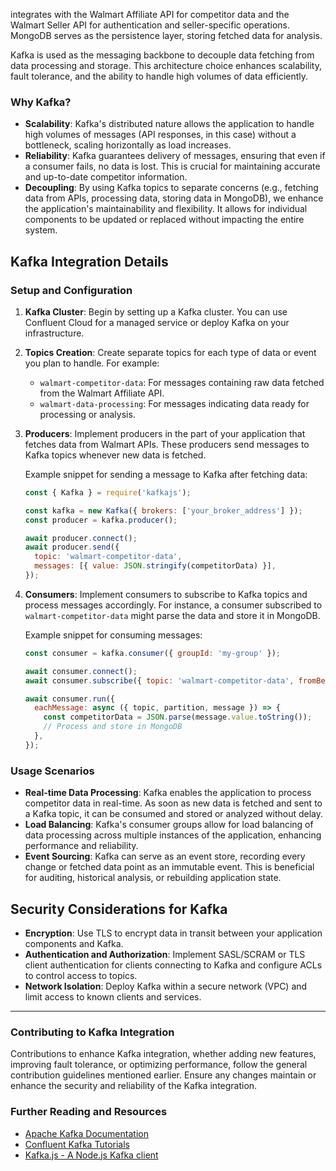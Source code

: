  integrates with the Walmart Affiliate API for competitor data and the Walmart Seller API for authentication and seller-specific operations. MongoDB serves as the persistence layer, storing fetched data for analysis.

Kafka is used as the messaging backbone to decouple data fetching from data processing and storage. This architecture choice enhances scalability, fault tolerance, and the ability to handle high volumes of data efficiently.

### Why Kafka?

- **Scalability**: Kafka's distributed nature allows the application to handle high volumes of messages (API responses, in this case) without a bottleneck, scaling horizontally as load increases.
- **Reliability**: Kafka guarantees delivery of messages, ensuring that even if a consumer fails, no data is lost. This is crucial for maintaining accurate and up-to-date competitor information.
- **Decoupling**: By using Kafka topics to separate concerns (e.g., fetching data from APIs, processing data, storing data in MongoDB), we enhance the application's maintainability and flexibility. It allows for individual components to be updated or replaced without impacting the entire system.

## Kafka Integration Details

### Setup and Configuration

1. **Kafka Cluster**: Begin by setting up a Kafka cluster. You can use Confluent Cloud for a managed service or deploy Kafka on your infrastructure.

2. **Topics Creation**: Create separate topics for each type of data or event you plan to handle. For example:
   - `walmart-competitor-data`: For messages containing raw data fetched from the Walmart Affiliate API.
   - `walmart-data-processing`: For messages indicating data ready for processing or analysis.

3. **Producers**: Implement producers in the part of your application that fetches data from Walmart APIs. These producers send messages to Kafka topics whenever new data is fetched.

   Example snippet for sending a message to Kafka after fetching data:
   ```javascript
   const { Kafka } = require('kafkajs');

   const kafka = new Kafka({ brokers: ['your_broker_address'] });
   const producer = kafka.producer();

   await producer.connect();
   await producer.send({
     topic: 'walmart-competitor-data',
     messages: [{ value: JSON.stringify(competitorData) }],
   });
   ```

4. **Consumers**: Implement consumers to subscribe to Kafka topics and process messages accordingly. For instance, a consumer subscribed to `walmart-competitor-data` might parse the data and store it in MongoDB.

   Example snippet for consuming messages:
   ```javascript
   const consumer = kafka.consumer({ groupId: 'my-group' });

   await consumer.connect();
   await consumer.subscribe({ topic: 'walmart-competitor-data', fromBeginning: true });

   await consumer.run({
     eachMessage: async ({ topic, partition, message }) => {
       const competitorData = JSON.parse(message.value.toString());
       // Process and store in MongoDB
     },
   });
   ```

### Usage Scenarios

- **Real-time Data Processing**: Kafka enables the application to process competitor data in real-time. As soon as new data is fetched and sent to a Kafka topic, it can be consumed and stored or analyzed without delay.
- **Load Balancing**: Kafka's consumer groups allow for load balancing of data processing across multiple instances of the application, enhancing performance and reliability.
- **Event Sourcing**: Kafka can serve as an event store, recording every change or fetched data point as an immutable event. This is beneficial for auditing, historical analysis, or rebuilding application state.

## Security Considerations for Kafka

- **Encryption**: Use TLS to encrypt data in transit between your application components and Kafka.
- **Authentication and Authorization**: Implement SASL/SCRAM or TLS client authentication for clients connecting to Kafka and configure ACLs to control access to topics.
- **Network Isolation**: Deploy Kafka within a secure network (VPC) and limit access to known clients and services.

---

### Contributing to Kafka Integration

Contributions to enhance Kafka integration, whether adding new features, improving fault tolerance, or optimizing performance, follow the general contribution guidelines mentioned earlier. Ensure any changes maintain or enhance the security and reliability of the Kafka integration.

### Further Reading and Resources

- [Apache Kafka Documentation](https://kafka.apache.org/documentation/)
- [Confluent Kafka Tutorials](https://developer.confluent.io/)
- [Kafka.js - A Node.js Kafka client](https://kafka.js.org/)

